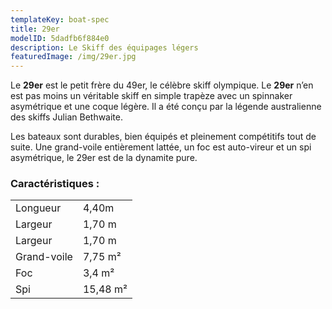 ```yaml
---
templateKey: boat-spec
title: 29er
modelID: 5dadfb6f884e0
description: Le Skiff des équipages légers
featuredImage: /img/29er.jpg
---
```

Le **29er** est le petit frère du 49er, le célèbre skiff olympique. Le **29er** n’en est pas moins un véritable skiff en simple trapèze avec un spinnaker asymétrique et une coque légère. Il a été conçu par la légende australienne des skiffs Julian Bethwaite.

Les bateaux sont durables, bien équipés et pleinement compétitifs tout de suite. Une grand-voile entièrement lattée, un foc est auto-vireur et un spi asymétrique, le 29er est de la dynamite pure.

### Caractéristiques :

|             |          |
| ----------- | -------- |
| Longueur    | 4,40m    |
| Largeur     | 1,70 m   |
| Largeur     | 1,70 m   |
| Grand-voile | 7,75 m²  |
| Foc         | 3,4 m²   |
| Spi         | 15,48 m² |
